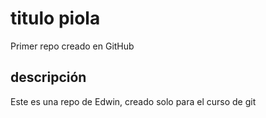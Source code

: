 # titulo piola
Primer repo creado en GitHub
## descripción
Este es una repo de Edwin, creado solo para el curso de git

